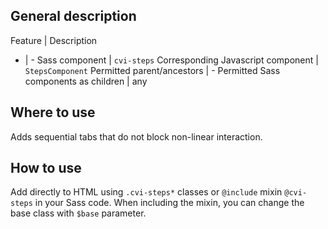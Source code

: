 ## General description

Feature | Description
- | -
Sass component | `cvi-steps`
Corresponding Javascript component | `StepsComponent`
Permitted parent/ancestors | -
Permitted Sass components as children | any

## Where to use

Adds sequential tabs that do not block non-linear interaction.

## How to use

Add directly to HTML using `.cvi-steps*` classes or `@include` mixin `@cvi-steps` in your Sass code. When including the mixin, you can change the base class with `$base` parameter.
